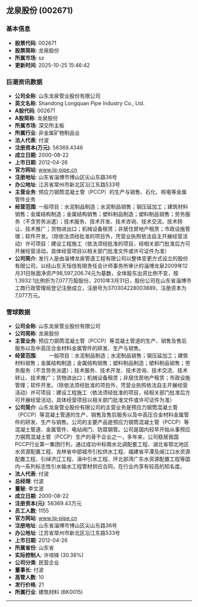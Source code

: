 ## 龙泉股份 (002671)

### 基本信息

- **股票代码**: 002671
- **股票简称**: 龙泉股份
- **所属市场**: sz
- **更新时间**: 2025-10-25 15:46:42

### 巨潮资讯数据

- **公司全称**: 山东龙泉管业股份有限公司
- **英文名称**: Shandong Longquan Pipe Industry Co., Ltd.
- **A股代码**: 002671
- **A股简称**: 龙泉股份
- **所属市场**: 深交所主板
- **所属行业**: 非金属矿物制品业
- **法人代表**: 付波
- **注册资本(万元)**: 56369.4346
- **成立日期**: 2000-08-22
- **上市日期**: 2012-04-26
- **官方网站**: www.lq-pipe.cn
- **注册地址**: 山东省淄博市博山区尖山东路36号
- **办公地址**: 江苏省常州市新北区沿江东路533号
- **主营业务**: 预应力钢筒混凝土管（PCCP）的生产与销售、石化、核电等金属管件业务
- **经营范围**: 一般项目：水泥制品制造；水泥制品销售；钢压延加工；建筑材料销售；金属结构制造；金属结构销售；塑料制品制造；塑料制品销售；劳务服务（不含劳务派遣）；技术服务、技术开发、技术咨询、技术交流、技术转让、技术推广；货物进出口；机械设备租赁；非居住房地产租赁；市政设施管理；软件开发。（除依法须经批准的项目外，凭营业执照依法自主开展经营活动）许可项目：建设工程施工（依法须经批准的项目，经相关部门批准后方可开展经营活动，具体经营项目以相关部门批准文件或许可证件为准）
- **公司简介**: 发行人是由淄博龙泉管道工程有限公司以整体变更方式设立的股份有限公司，以经山东天恒信有限责任会计师事务所审计的淄博龙泉2009年12月31日账面净资产98,597,206.74元为基数，全体股东出资比例不变，按1.3932:1比例折为7,077万股股份，2010年3月31日，股份公司在山东省淄博市工商行政管理局登记注册成立，注册号为370304228003889，注册资本为7,077万元。

### 雪球数据

- **公司全称**: 山东龙泉管业股份有限公司
- **公司简称**: 龙泉股份
- **主营业务**: 预应力钢筒混凝土管（PCCP）等混凝土管道的生产、销售及售后服务以及中高压合金材料金属管件的研发、生产与销售。
- **经营范围**: 　　一般项目：水泥制品制造；水泥制品销售；钢压延加工；建筑材料销售；金属结构制造；金属结构销售；塑料制品制造；塑料制品销售；劳务服务（不含劳务派遣）；技术服务、技术开发、技术咨询、技术交流、技术转让、技术推广；货物进出口；机械设备租赁；非居住房地产租赁；市政设施管理；软件开发。（除依法须经批准的项目外，凭营业执照依法自主开展经营活动）许可项目：建设工程施工（依法须经批准的项目，经相关部门批准后方可开展经营活动，具体经营项目以相关部门批准文件或许可证件为准）
- **公司简介**: 山东龙泉管业股份有限公司的主营业务是预应力钢筒混凝土管（PCCP）等混凝土管道的生产、销售及售后服务以及中高压合金材料金属管件的研发、生产与销售。公司的主要产品是预应力钢筒混凝土管（PCCP）等混凝土管道、金属管件、电站阀门、防腐钢管。公司是国内较早开始从事预应力钢筒混凝土管（PCCP）生产的骨干企业之一，多年来，公司稳居我国PCCP行业第一集团行列，通过成功中标南水北调配套工程、湖北省鄂北地区水资源配置工程、吉林省中部城市引松供水工程、福建省平潭及闽江口水资源配置工程、引绰济辽工程、滇中引水工程、环北部湾广东水资源配置工程等国内一系列标志性引水输水工程管材供应合同，在行业内享有较高的知名度。
- **法人代表**: 付波
- **总经理**: 付波
- **董秘**: 李文波
- **成立日期**: 2000-08-22
- **注册资本(元)**: 56369.43万元
- **员工人数**: 1155
- **官方网站**: www.lq-pipe.cn
- **注册地址**: 山东省淄博市博山区尖山东路36号
- **办公地址**: 江苏省常州市新北区沿江东路533号
- **上市日期**: 2012-04-26
- **所属省份**: 山东省
- **实际控制人**: 许培锋 (30.38%)
- **公司分类**: 民营企业
- **董事长**: 付波
- **高管人数**: 10
- **发行价格**: 21
- **所属行业**: 建筑材料 (BK0015)

---